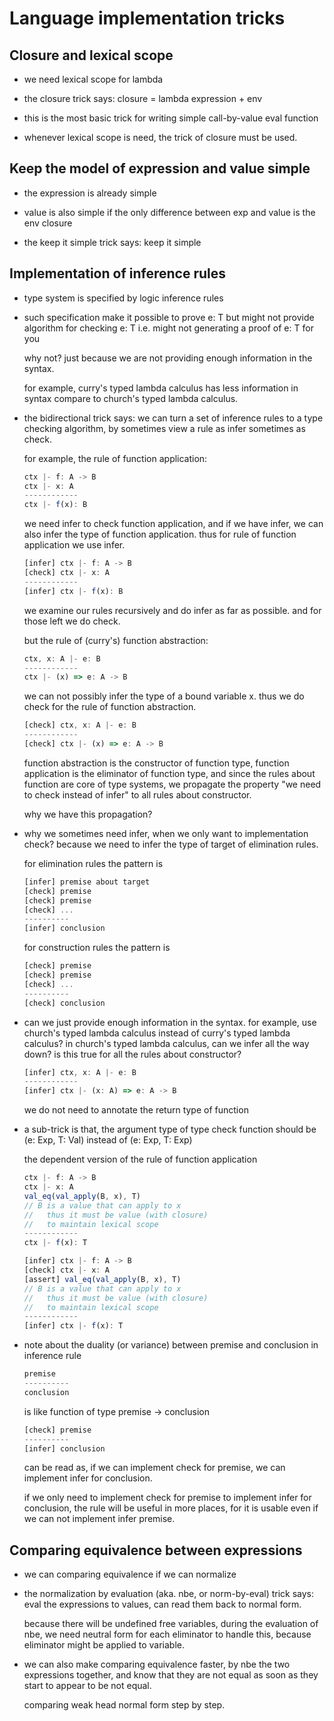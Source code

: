# Language implementation tricks

## Closure and lexical scope

- we need lexical scope for lambda

- the closure trick says:
  closure = lambda expression + env

- this is the most basic trick for writing
  simple call-by-value eval function

- whenever lexical scope is need,
  the trick of closure must be used.

## Keep the model of expression and value simple

- the expression is already simple

- value is also simple if
  the only difference between exp and value is the env closure

- the keep it simple trick says: keep it simple

## Implementation of inference rules

- type system is specified by logic inference rules

- such specification make it possible to prove e: T
  but might not provide algorithm for checking e: T
  i.e. might not generating a proof of e: T for you

  why not?
  just because we are not providing enough information in the syntax.

  for example,
  curry's typed lambda calculus has less information in syntax
  compare to church's typed lambda calculus.

- the bidirectional trick says:
  we can turn a set of inference rules to a type checking algorithm,
  by sometimes view a rule as infer sometimes as check.

  for example, the rule of function application:

  ``` js
  ctx |- f: A -> B
  ctx |- x: A
  ------------
  ctx |- f(x): B
  ```

  we need infer to check function application,
  and if we have infer, we can also infer the type of function application.
  thus for rule of function application we use infer.

  ``` js
  [infer] ctx |- f: A -> B
  [check] ctx |- x: A
  ------------
  [infer] ctx |- f(x): B
  ```

  we examine our rules recursively and do infer as far as possible.
  and for those left we do check.

  but the rule of (curry's) function abstraction:

  ``` js
  ctx, x: A |- e: B
  ------------
  ctx |- (x) => e: A -> B
  ```

  we can not possibly infer the type of a bound variable x.
  thus we do check for the rule of function abstraction.

  ``` js
  [check] ctx, x: A |- e: B
  ------------
  [check] ctx |- (x) => e: A -> B
  ```

  function abstraction is the constructor of function type,
  function application is the eliminator of function type,
  and since the rules about function are core of type systems,
  we propagate the property "we need to check instead of infer"
  to all rules about constructor.

  why we have this propagation?

- why we sometimes need infer, when we only want to implementation check?
  because we need to infer the type of target of elimination rules.

  for elimination rules the pattern is

  ``` js
  [infer] premise about target
  [check] premise
  [check] premise
  [check] ...
  ----------
  [infer] conclusion
  ```

  for construction rules the pattern is

  ``` js
  [check] premise
  [check] premise
  [check] ...
  ----------
  [check] conclusion
  ```

- can we just provide enough information in the syntax.
  for example, use church's typed lambda calculus instead of curry's typed lambda calculus?
  in church's typed lambda calculus, can we infer all the way down?
  is this true for all the rules about constructor?

  ``` js
  [infer] ctx, x: A |- e: B
  ------------
  [infer] ctx |- (x: A) => e: A -> B
  ```

  we do not need to annotate the return type of function

- a sub-trick is that,
  the argument type of type check function
  should be (e: Exp, T: Val)
  instead of (e: Exp, T: Exp)

  the dependent version of the rule of function application

  ``` js
  ctx |- f: A -> B
  ctx |- x: A
  val_eq(val_apply(B, x), T)
  // B is a value that can apply to x
  //   thus it must be value (with closure)
  //   to maintain lexical scope
  ------------
  ctx |- f(x): T

  [infer] ctx |- f: A -> B
  [check] ctx |- x: A
  [assert] val_eq(val_apply(B, x), T)
  // B is a value that can apply to x
  //   thus it must be value (with closure)
  //   to maintain lexical scope
  ------------
  [infer] ctx |- f(x): T
  ```

- note about the duality (or variance) between
  premise and conclusion in inference rule

  ``` js 
  premise
  ----------
  conclusion
  ```

  is like function of type premise -> conclusion

  ``` js 
  [check] premise
  ----------
  [infer] conclusion
  ```

  can be read as,
  if we can implement check for premise,
  we can implement infer for conclusion.

  if we only need to implement check for premise to implement infer for conclusion,
  the rule will be useful in more places,
  for it is usable even if we can not implement infer premise.

## Comparing equivalence between expressions

- we can comparing equivalence if we can normalize

- the normalization by evaluation (aka. nbe, or norm-by-eval) trick says:
  eval the expressions to values,
  can read them back to normal form.

  because there will be undefined free variables,
  during the evaluation of nbe,
  we need neutral form for each eliminator to handle this,
  because eliminator might be applied to variable.

- we can also make comparing equivalence faster,
  by nbe the two expressions together,
  and know that they are not equal as soon as
  they start to appear to be not equal.

  comparing weak head normal form step by step.
